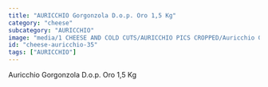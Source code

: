 ```yaml
---
title: "AURICCHIO Gorgonzola D.o.p. Oro 1,5 Kg"
category: "cheese"
subcategory: "AURICCHIO"
image: "media/1 CHEESE AND COLD CUTS/AURICCHIO PICS CROPPED/Auricchio GORGONZOLA D.O.P. ORO 1,5 Kg.jpg"
id: "cheese-auricchio-35"
tags: ["AURICCHIO"]
---
```


Auricchio Gorgonzola D.o.p. Oro 1,5 Kg
